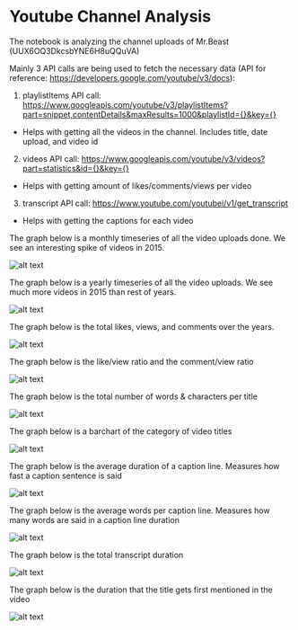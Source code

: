 # Youtube Channel Analysis

The notebook is analyzing the channel uploads of Mr.Beast (UUX6OQ3DkcsbYNE6H8uQQuVA)

Mainly 3 API calls are being used to fetch the necessary data (API for reference: https://developers.google.com/youtube/v3/docs): 
1. playlistItems API call:  https://www.googleapis.com/youtube/v3/playlistItems?part=snippet,contentDetails&maxResults=1000&playlistId={}&key={}
- Helps with getting all the videos in the channel. Includes  title, date upload, and video id

2. videos API call: https://www.googleapis.com/youtube/v3/videos?part=statistics&id={}&key={}
- Helps with getting amount of likes/comments/views per video 

3. transcript API call: https://www.youtube.com/youtubei/v1/get_transcript
- Helps with getting the captions for each video 


The graph below  is a monthly timeseries of all the video uploads done. We see an interesting spike of videos in 2015.

![alt text](./images/monthly_videos.png)

The graph below is a yearly timeseries of all the video uploads. We see much more videos in 2015 than rest of years. 

![alt text](./images/yearly_videos.png)

The graph below  is the total likes, views, and comments over the years. 

![alt text](./images/likes_views_comments.png)

The graph below is the like/view ratio and the comment/view ratio

![alt text](./images/like_comment_view_ratios.png)

The graph below is the total number of words & characters per title 

![alt text](./images/words_char_lens.png)

The graph below is a barchart of the category of video titles 

![alt text](./images/category_barchart.png)

The graph below is the average duration of a caption line. Measures how fast a caption sentence is said 

![alt text](./images/avg_durations.png)

The graph below is the average words per caption line. Measures how many words are said in a caption line duration

![alt text](./images/avg_words_per_line.png)

The graph below is the total transcript duration 

![alt text](./images/total_transcript_duration.png)

The graph below is the duration that the title gets first mentioned in the video 

![alt text](./images/title_first_found.png)



